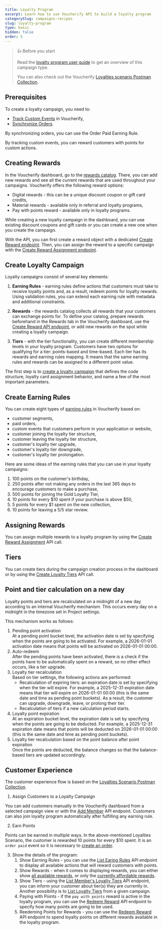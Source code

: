 ```yaml
---
title: Loyalty Program
excerpt: Learn how to use Voucherify API to build a loyalty program
categorySlug: campaigns-recipes
slug: loyalty-program
type: basic
hidden: false
order: 5
---
```


> 👍 Before you start
>
> Read the [loyalty program user guide](https://support.voucherify.io/article/177-how-to-create-loyalty-program-step-by-step) to get an overview of this campaign type.
>
> You can also check out the Voucherify [Loyalties scenario Postman Collection](https://www.postman.com/voucherify/workspace/voucherify-s-public-workspace/folder/31663208-c89902a3-6211-48dc-8844-103249c92177).

## Prerequisites
To create a loyalty campaign, you need to:
- [Track Custom Events](ref:track-custom-event "Track Custom Event Endpoint") in Voucherify,
- [Synchronize Orders](doc:data-synchronization#order-synchronization "Order Synchronization").

By synchronizing orders, you can use the Order Paid Earning Rule. 

By tracking custom events, you can reward customers with points for custom actions.

## Creating Rewards

In the Voucherify dashboard, go to the [rewards catalog](https://app.voucherify.io/#/app/core/rewards). There, you can add new rewards and see all the current rewards that are used throughout your campaigns. Voucherify offers the following reward options:

- Digital rewards - this can be a unique discount coupon or gift card credits,
- Material rewards - available only in referral and loyalty programs,
- Pay with points reward - available only in loyalty programs.

While creating a new loyalty campaign in the dashboard, you can use existing discount coupons and gift cards or you can create a new one when you create the campaign.

With the API, you can first create a reward object with a dedicated [Create Reward endpoint](https://www.postman.com/voucherify/workspace/voucherify-s-public-workspace/request/699307-ee3bedd0-981b-4dfc-baee-42e9b311f6bd "Create Reward in the Voucherify Postman Collection"). Then, you can assign the reward to a specific campaign with the [Create Reward Assignment endpoint](https://www.postman.com/voucherify/workspace/voucherify-s-public-workspace/request/699307-136170a1-ebd3-49d7-92b0-f5de31e5261d "Create Reward Assignment in the Voucherify Postman Collection").

## Create Loyalty Campaign

Loyalty campaigns consist of several key elements:

1. **Earning Rules** - earning rules define actions that customers must take to receive loyalty points and, as a result, redeem points for loyalty rewards. Using validation rules, you can extend each earning rule with metadata and additional constraints.

2. **Rewards** - the rewards catalog collects all rewards that your customers can exchange points for. To define your catalog, prepare rewards beforehand in the Rewards tab in the Voucherify dashboard, use the [Create Reward API endpoint](ref:create-reward "Create Reward API Endpoint Documentation"), or add new rewards on the spot while creating a loyalty campaign.

3. **Tiers** - with the tier functionality, you can create different membership levels in your loyalty program. Customers have two options for qualifying for a tier: points-based and time-based. Each tier has its rewards and earning rules mapping. It means that the same earning rules and rewards can be assigned to a different point value.

The first step is to [create a loyalty campaign](https://www.postman.com/voucherify/workspace/voucherify-s-public-workspace/request/699307-9858c31e-13bf-453e-aa18-647184c3395a "Create Loyalty Campaign Endpoint in the Voucherify Postman Collection") that defines the code structure, loyalty card assignment behavior, and name a few of the most important parameters.

## Create Earning Rules

You can create eight types of [earning rules](https://www.postman.com/voucherify/workspace/voucherify-s-public-workspace/request/699307-e52569c9-7b88-4638-a1f3-b8bebe8ee58a?tab=body "Create Earning Rule Endpoint in the Voucherify Postman Collection") in Voucherify based on: 

- customer segments, 
- paid orders, 
- custom events that customers perform in your application or website,
- customer joining the loyalty tier structure,
- customer leaving the loyalty tier structure,
- customer's loyalty tier upgrade,
- customer's loyalty tier downgrade,
- customer's loyalty tier prolongation.

Here are some ideas of the earning rules that you can use in your loyalty campaigns:

1. 100 points on the customer's birthday,
2. 250 points after not making any orders in the last 365 days to encourage customers to make a purchase,
3. 500 points for joining the Gold Loyalty Tier,
4. 10 points for every $10 spent if your purchase is above $50,
5. 5 points for every $1 spent on the new collection,
6. 10 points for leaving a 5/5 star review.

## Assigning Rewards

You can assign multiple rewards to a loyalty program by using the [Create Reward Assignment](https://www.postman.com/voucherify/workspace/voucherify-s-public-workspace/request/699307-c3e60c24-99c8-4236-9f0e-11dd4a43bc98?tab=body "Create Reward Assignment Endpoint in the Voucherify Postman Collection") API call. 

## Tiers 

You can create tiers during the campaign creation process in the dashboard or by using the [Create Loyalty Tiers](https://www.postman.com/voucherify/workspace/voucherify-s-public-workspace/request/699307-5361f9d7-fa58-4ef5-b1e3-e1dac5be5913?tab=body "Create Loyalty Tier Endpoint in the Voucherify Postman Collection") API call.

## Point and tier calculation on a new day

Loyalty points and tiers are recalculated on a midnight of a new day according to an internal Voucherify mechanism. This occurs every day on a midnight in the timezone set in Project settings.

This mechanism works as follows:

1. Pending point activation  
   At a pending point bucket level, the activation date is set by specifying when the points are going to be activated. For example, a 2026-01-01 activation date means that points will be activated on 2026-01-01 00:00.
2. Auto-redeem  
   After the pending points have been activated, there is a check if the points have to be automatically spent on a reward, so no other effect occurs, like a tier upgrade.
3. Loyalty tier recalculation  
   Based on tier settings, the following actions are performed:
   - Recalculation of expiring tiers: an expiration date is set by specifying when the tier will expire. For example, a 2025-12-31 expiration date means that tier will expire on 2026-01-01 00:00 (this is the same date and time as pending point buckets). As a result, the customer can upgrade, downgrade, leave, or prolong their tier.
   - Recalculation of tiers if a new calculation period starts.
4. Loyalty point expiration  
   At an expiration bucket level, the expiration date is set by specifying when the points are going to be deducted. For example, a 2025-12-31 expiration date means that points will be deducted on 2026-01-01 00:00 (this is the same date and time as pending point buckets).
5. Loyalty tier recalculation based on the point balance after point expiration  
   Once the points are deducted, the balance changes so that the balance-based tiers are updated accordingly.

## Customer Experience

The customer experience flow is based on the [Loyalties Scenario Postman Collection](https://www.postman.com/voucherify/workspace/voucherify-s-public-workspace/folder/31663208-e54d9b37-8d0b-4e2e-8ca6-47878e52daba "Loyalties Scenario in the Voucherify Postman Collection").

1. Assign Customers to a Loyalty Campaign

You can add customers manually in the Voucherify dashboard from a selected campaign view or with the [Add Member](https://www.postman.com/voucherify/workspace/voucherify-s-public-workspace/request/31663208-1a9eb97d-3d6c-49af-9642-2749d35bf6ef "Add Member Endpoint in the Voucherify Postman Collection") API endpoint. Customers can also join loyalty program automatically after fulfilling any earning rule.

2. Earn Points

Points can be earned in multiple ways. In the above-mentioned Loyalties Scenario, the customer is rewarded 10 points for every $10 spent. It is an `order paid` event so it is necessary to [create an order](https://www.postman.com/voucherify/workspace/voucherify-s-public-workspace/request/31663208-11e7ce18-1501-4d74-a67c-039da0dbac68 "Create Order Endpoint in the Voucherify Postman Collection").

3. Show the details of the program:
   1. Show Earning Rules - you can use the [List Earing Rules](https://www.postman.com/voucherify/workspace/voucherify-s-public-workspace/request/31663208-f1af855a-9095-4239-9ecb-196cea530b5d?tab=body "List Earning Rules Endpoint in the Voucherify Postman Collection") API endpoint to display all available actions that will reward customers with points. 
   2. Show Rewards - when it comes to displaying rewards, you can either show [all available rewards](https://www.postman.com/voucherify/workspace/voucherify-s-public-workspace/request/31663208-9d395784-64b0-4465-98f0-7c1086b3335d "List Member Rewards – All Endpoint in the Voucherify Postman Collection"), or only the [currently affordable rewards](https://www.postman.com/voucherify/workspace/voucherify-s-public-workspace/request/31663208-796277fc-2e37-4fa1-a542-54cbe8638fcc "List Member Rewards – Affordable Only Endpoint in the Voucherify Postman Collection").
   3. Show Tiers - using the [List Member's Loyalty Tiers](https://www.postman.com/voucherify/workspace/voucherify-s-public-workspace/request/31663208-535ac8dc-a91c-4836-92e4-3a972219e6d2?tab=body "List Member's Loyalty Tiers Endpoint in the Voucherify Postman Collection") API endpoint, you can inform your customer about tier(s) they are currently in. Another possibility is to [List Loyalty Tiers](https://www.postman.com/voucherify/workspace/voucherify-s-public-workspace/request/699307-d744a047-ff33-4e0d-b3a4-0db6923bbe02?tab=body "List Loyalty Tiers Endpoint in the Voucherify Postman Collection") from a given campaign.
   4. Paying with Points - if the `pay with points` reward is active in the loyalty program, you can use the [Redeem Reward](https://www.postman.com/voucherify/workspace/voucherify-s-public-workspace/request/699307-80ca2389-7b89-4d2f-b0b0-843e52d4f126 "Redeem Reward Endpoint in the Voucherify Postman Collection") API endpoint to specify how many points are going to be used.
   5. Reedeming Points for Rewards - you can use the [Redeem Reward](https://www.postman.com/voucherify/workspace/voucherify-s-public-workspace/request/31663208-36b2ab68-a684-4d85-97f7-e628e39b42da?tab=body "Redeem Reward – Voucher Endpoint in the Voucherify Postman Collection") API endpoint to spend loyalty points on different rewards available in the loyalty program.